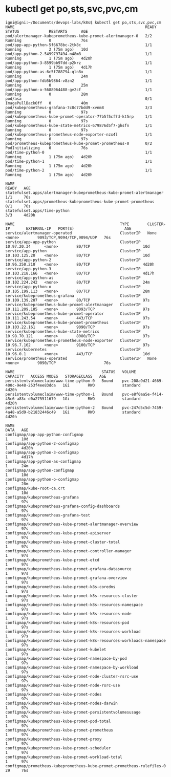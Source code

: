 # kubectl get po,sts,svc,pvc,cm

    igni@igni:~/Documents/devops-labs/k8s$ kubectl get po,sts,svc,pvc,cm
    NAME                                                         READY   STATUS             RESTARTS      AGE
    pod/alertmanager-kubeprometheus-kube-promet-alertmanager-0   2/2     Running            0             76s
    pod/app-app-python-5f6678bc-2tk8c                            1/1     Running            2 (75m ago)   10d
    pod/app-python-2-5499797494-n48m8                            1/1     Running            1 (75m ago)   4d20h
    pod/app-python-3-8599bb97dd-p2krz                            1/1     Running            1 (75m ago)   4d17h
    pod/app-python-as-6c5f788794-qln8x                           1/1     Running            0             24m
    pod/app-python-fdb5b9864-v8zn2                               1/1     Running            0             25m
    pod/app-python-o-5688964488-gv2cf                            1/1     Running            0             28m
    pod/asa                                                      0/1     ImagePullBackOff   0             40m
    pod/kubeprometheus-grafana-7c8c77bdd9-xvnm8                  3/3     Running            0             97s
    pod/kubeprometheus-kube-promet-operator-77b5f5cf7d-kt5rp     1/1     Running            0             97s
    pod/kubeprometheus-kube-state-metrics-679876d5f7-ghsfn       1/1     Running            0             97s
    pod/kubeprometheus-prometheus-node-exporter-nzx4l            1/1     Running            0             97s
    pod/prometheus-kubeprometheus-kube-promet-prometheus-0       0/2     PodInitializing    0             76s
    pod/time-python-0                                            1/1     Running            1 (75m ago)   4d20h
    pod/time-python-1                                            1/1     Running            1 (75m ago)   4d20h
    pod/time-python-2                                            1/1     Running            1 (75m ago)   4d20h

    NAME                                                                    READY   AGE
    statefulset.apps/alertmanager-kubeprometheus-kube-promet-alertmanager   1/1     76s
    statefulset.apps/prometheus-kubeprometheus-kube-promet-prometheus       0/1     76s
    statefulset.apps/time-python                                            3/3     4d20h

    NAME                                              TYPE        CLUSTER-IP       EXTERNAL-IP   PORT(S)                      AGE
    service/alertmanager-operated                     ClusterIP   None             <none>        9093/TCP,9094/TCP,9094/UDP   76s
    service/app-app-python                            ClusterIP   10.97.20.34      <none>        80/TCP                       10d
    service/app-python                                ClusterIP   10.103.125.20    <none>        80/TCP                       10d
    service/app-python-2                              ClusterIP   10.96.250.210    <none>        80/TCP                       4d20h
    service/app-python-3                              ClusterIP   10.103.218.166   <none>        80/TCP                       4d17h
    service/app-python-as                             ClusterIP   10.102.224.242   <none>        80/TCP                       24m
    service/app-python-o                              ClusterIP   10.105.199.113   <none>        80/TCP                       28m
    service/kubeprometheus-grafana                    ClusterIP   10.109.139.207   <none>        80/TCP                       97s
    service/kubeprometheus-kube-promet-alertmanager   ClusterIP   10.111.209.185   <none>        9093/TCP                     97s
    service/kubeprometheus-kube-promet-operator       ClusterIP   10.111.243.54    <none>        443/TCP                      97s
    service/kubeprometheus-kube-promet-prometheus     ClusterIP   10.103.22.161    <none>        9090/TCP                     97s
    service/kubeprometheus-kube-state-metrics         ClusterIP   10.98.70.121     <none>        8080/TCP                     97s
    service/kubeprometheus-prometheus-node-exporter   ClusterIP   10.96.7.162      <none>        9100/TCP                     97s
    service/kubernetes                                ClusterIP   10.96.0.1        <none>        443/TCP                      10d
    service/prometheus-operated                       ClusterIP   None             <none>        9090/TCP                     76s

    NAME                                      STATUS   VOLUME                                     CAPACITY   ACCESS MODES   STORAGECLASS   AGE
    persistentvolumeclaim/www-time-python-0   Bound    pvc-208a9d21-4669-400c-9e48-253f4ee83dda   1Gi        RWO            standard       4d20h
    persistentvolumeclaim/www-time-python-1   Bound    pvc-e8f0aa5e-f414-45c6-a83c-d0a275511679   1Gi        RWO            standard       4d20h
    persistentvolumeclaim/www-time-python-2   Bound    pvc-247d5c5d-7459-4a48-a5d9-b21832446c49   1Gi        RWO            standard       4d20h

    NAME                                                                     DATA   AGE
    configmap/app-app-python-configmap                                       1      10d
    configmap/app-python-2-configmap                                         1      4d20h
    configmap/app-python-3-configmap                                         1      4d17h
    configmap/app-python-as-configmap                                        1      24m
    configmap/app-python-configmap                                           1      10d
    configmap/app-python-o-configmap                                         1      28m
    configmap/kube-root-ca.crt                                               1      10d
    configmap/kubeprometheus-grafana                                         1      97s
    configmap/kubeprometheus-grafana-config-dashboards                       1      97s
    configmap/kubeprometheus-grafana-test                                    1      97s
    configmap/kubeprometheus-kube-promet-alertmanager-overview               1      97s
    configmap/kubeprometheus-kube-promet-apiserver                           1      97s
    configmap/kubeprometheus-kube-promet-cluster-total                       1      97s
    configmap/kubeprometheus-kube-promet-controller-manager                  1      97s
    configmap/kubeprometheus-kube-promet-etcd                                1      97s
    configmap/kubeprometheus-kube-promet-grafana-datasource                  1      97s
    configmap/kubeprometheus-kube-promet-grafana-overview                    1      97s
    configmap/kubeprometheus-kube-promet-k8s-coredns                         1      97s
    configmap/kubeprometheus-kube-promet-k8s-resources-cluster               1      97s
    configmap/kubeprometheus-kube-promet-k8s-resources-namespace             1      97s
    configmap/kubeprometheus-kube-promet-k8s-resources-node                  1      97s
    configmap/kubeprometheus-kube-promet-k8s-resources-pod                   1      97s
    configmap/kubeprometheus-kube-promet-k8s-resources-workload              1      97s
    configmap/kubeprometheus-kube-promet-k8s-resources-workloads-namespace   1      97s
    configmap/kubeprometheus-kube-promet-kubelet                             1      97s
    configmap/kubeprometheus-kube-promet-namespace-by-pod                    1      97s
    configmap/kubeprometheus-kube-promet-namespace-by-workload               1      97s
    configmap/kubeprometheus-kube-promet-node-cluster-rsrc-use               1      97s
    configmap/kubeprometheus-kube-promet-node-rsrc-use                       1      97s
    configmap/kubeprometheus-kube-promet-nodes                               1      97s
    configmap/kubeprometheus-kube-promet-nodes-darwin                        1      97s
    configmap/kubeprometheus-kube-promet-persistentvolumesusage              1      97s
    configmap/kubeprometheus-kube-promet-pod-total                           1      97s
    configmap/kubeprometheus-kube-promet-prometheus                          1      97s
    configmap/kubeprometheus-kube-promet-proxy                               1      97s
    configmap/kubeprometheus-kube-promet-scheduler                           1      97s
    configmap/kubeprometheus-kube-promet-workload-total                      1      97s
    configmap/prometheus-kubeprometheus-kube-promet-prometheus-rulefiles-0   29     76s
